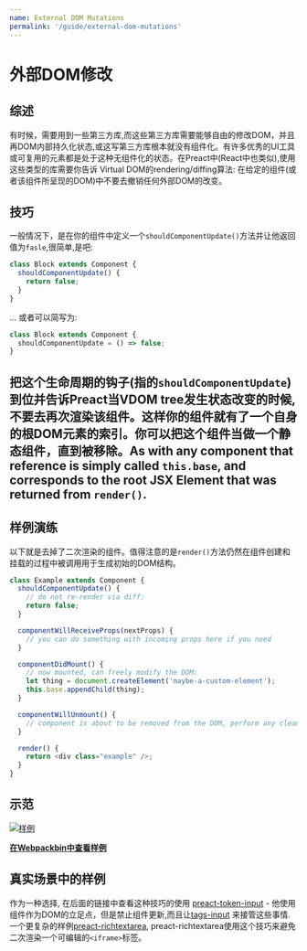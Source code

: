 ```yaml
---
name: External DOM Mutations
permalink: '/guide/external-dom-mutations'
---
```


# 外部DOM修改

## 综述

有时候，需要用到一些第三方库,而这些第三方库需要能够自由的修改DOM，并且再DOM内部持久化状态,或这写第三方库根本就没有组件化。有许多优秀的UI工具或可复用的元素都是处于这种无组件化的状态。在Preact中(React中也类似),使用这些类型的库需要你告诉 Virtual DOM的rendering/diffing算法: 在给定的组件(或者该组件所呈现的DOM)中不要去撤销任何外部DOM的改变。

## 技巧

一般情况下，是在你的组件中定义一个`shouldComponentUpdate()`方法并让他返回值为`fasle`,很简单,是吧:

```js
class Block extends Component {
  shouldComponentUpdate() {
    return false;
  }
}
```

... 或者可以简写为:

```js
class Block extends Component {
  shouldComponentUpdate = () => false;
}
```

把这个生命周期的钩子(指的`shouldComponentUpdate`)到位并告诉Preact当VDOM tree发生状态改变的时候,不要去再次渲染该组件。这样你的组件就有了一个自身的根DOM元素的索引。你可以把这个组件当做一个静态组件，直到被移除。As with any component that reference is simply called `this.base`, and corresponds to the root JSX Element that was returned from `render()`.
---

## 样例演练

以下就是去掉了二次渲染的组件。值得注意的是`render()`方法仍然在组件创建和挂载的过程中被调用用于生成初始的DOM结构。

```js
class Example extends Component {
  shouldComponentUpdate() {
    // do not re-render via diff:
    return false;
  }

  componentWillReceiveProps(nextProps) {
    // you can do something with incoming props here if you need
  }

  componentDidMount() {
    // now mounted, can freely modify the DOM:
    let thing = document.createElement('maybe-a-custom-element');
    this.base.appendChild(thing);
  }

  componentWillUnmount() {
    // component is about to be removed from the DOM, perform any cleanup.
  }

  render() {
    return <div class="example" />;
  }
}
```


## 示范

[![样例](https://i.gyazo.com/a63622edbeefb2e86d6c0d9c8d66e582.gif)](http://www.webpackbin.com/V1hyNQbpe)

[**在Webpackbin中查看样例**](http://www.webpackbin.com/V1hyNQbpe)


## 真实场景中的样例

作为一种选择, 在后面的链接中查看这种技巧的使用 [preact-token-input](https://github.com/developit/preact-token-input/blob/master/src/index.js) -
他使用组件作为DOM的立足点，但是禁止组件更新,而且让[tags-input](https://github.com/developit/tags-input) 来接管这些事情.  一个更复杂的样例[preact-richtextarea](https://github.com/developit/preact-richtextarea), preact-richtextarea使用这个技巧来避免二次渲染一个可编辑的`<iframe>`标签。
